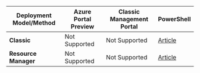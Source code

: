 | **Deployment Model/Method** | **Azure Portal Preview** | **Classic Management Portal** | **PowerShell** |
| --- | --- | --- | --- |
| **Classic** |Not Supported |Not Supported |[Article](/documentation/articles/vpn-gateway-about-forced-tunneling/) |
| **Resource Manager** |Not Supported |Not Supported |[Article](/documentation/articles/vpn-gateway-forced-tunneling-rm/) |